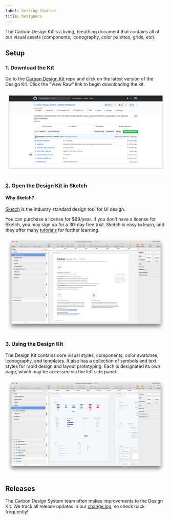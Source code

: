 ```yaml
---
label: Getting Started
title: Designers
---
```


<page-intro>The <highlight>Carbon Design Kit</highlight> is a living, breathing document that contains all of our visual assets (components, iconography, color palettes, grids, etc).</page-intro>

## Setup

### 1. Download the Kit

Go to the <a href="https://github.com/carbon-design-system/carbon-design-kit" target=blank> Carbon Design Kit</a> repo and click on the latest version of the Design Kit. Click the “View Raw” link to begin downloading the kit.

![Download the Carbon Design Kit](images/designers-2.png)

### 2. Open the Design Kit in Sketch

#### Why Sketch?

<a href="https://www.sketchapp.com/" target=blank>Sketch</a> is the industry standard design tool for UI design.

You can purchase a license for $99/year. If you donʼt have a license for Sketch, you may sign up for a 30-day free trial. Sketch is easy to learn, and they offer many [tutorials](https://medium.com/sketch-app-sources/helpful-guide-to-getting-started-with-sketch-ecab4b5738bb) for further learning.

![Carbon Design Kit](images/designers-3.png)

### 3. Using the Design Kit

The Design Kit contains core visual styles, components, color swatches, iconography, and templates. It also has a collection of symbols and text styles for rapid design and layout prototyping. Each is designated its own page, which may be accessed via the left side panel.

![Carbon Design Kit](images/designers-4.png)

## Releases

The Carbon Design System team often makes improvements to the Design Kit. We track all release updates in our <a href="https://github.com/carbon-design-system/carbon-design-kit/releases" target=blank>change log</a>, so check back frequently!
